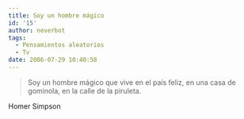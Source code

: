 ```yaml
---
title: Soy un hombre mágico
id: '15'
author: neverbot
tags:
  - Pensamientos aleatorios
  - Tv
date: 2006-07-29 10:40:58
---
```


> Soy un hombre mágico que vive en el país feliz, en una casa de gominola, en la calle de la piruleta.

Homer Simpson